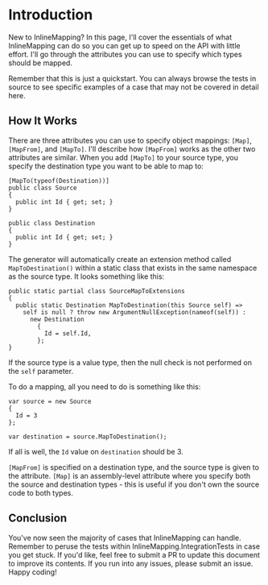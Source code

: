 # Introduction
New to InlineMapping? In this page, I'll cover the essentials of what InlineMapping can do so you can get up to speed on the API with little effort. I'll go through the attributes you can use to specify which types should be mapped.

Remember that this is just a quickstart. You can always browse the tests in source to see specific examples of a case that may not be covered in detail here.

## How It Works
There are three attributes you can use to specify object mappings: `[Map]`, `[MapFrom]`, and `[MapTo]`. I'll describe how `[MapFrom]` works as the other two attributes are similar. When you add `[MapTo]` to your source type, you specify the destination type you want to be able to map to:
```
[MapTo(typeof(Destination))]
public class Source
{
  public int Id { get; set; }
}

public class Destination
{
  public int Id { get; set; }
}
```
The generator will automatically create an extension method called `MapToDestination()` within a static class that exists in the same namespace as the source type. It looks something like this:
```
public static partial class SourceMapToExtensions
{
  public static Destination MapToDestination(this Source self) =>
    self is null ? throw new ArgumentNullException(nameof(self)) :
      new Destination
        {
          Id = self.Id,
        };
}
```
If the source type is a value type, then the null check is not performed on the `self` parameter.

To do a mapping, all you need to do is something like this:
```
var source = new Source
{
  Id = 3
};

var destination = source.MapToDestination();
```
If all is well, the `Id` value on `destination` should be 3.

`[MapFrom]` is specified on a destination type, and the source type is given to the attribute. `[Map]` is an assembly-level attribute where you specify both the source and destination types - this is useful if you don't own the source code to both types.

## Conclusion
You've now seen the majority of cases that InlineMapping can handle. Remember to peruse the tests within InlineMapping.IntegrationTests in case you get stuck. If you'd like, feel free to submit a PR to update this document to improve its contents. If you run into any issues, please submit an issue. Happy coding!